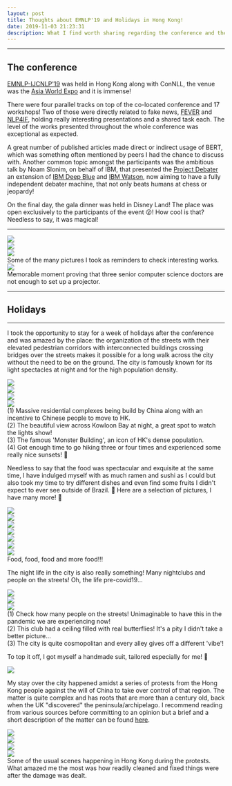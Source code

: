 ```yaml
---
layout: post
title: Thoughts about EMNLP'19 and Holidays in Hong Kong!
date: 2019-11-03 21:23:31
description: What I find worth sharing regarding the conference and the city.
---
```

***

## The conference

[EMNLP-IJCNLP'19](https://2019.emnlp.org) was held in Hong Kong along with ConNLL, the venue was the [Asia World Expo](https://www.asiaworld-expo.com/en-us/) and it is immense! 

There were four parallel tracks on top of the co-located conference and 17 workshops! Two of those were directly related to fake news, [FEVER](https://fever.ai) and [NLP4IF](http://www.netcopia.net/nlp4if/), holding really interesting presentations and a shared task each. The level of the works presented throughout the whole conference was exceptional as expected.

A great number of published articles made direct or indirect usage of BERT, which was something often mentioned by peers I had the chance to discuss with. Another common topic amongst the participants was the ambitious talk by Noam Slonim, on behalf of IBM, that presented the [Project Debater](https://www.research.ibm.com/artificial-intelligence/project-debater/) an extension of [IBM Deep Blue](https://www.ibm.com/ibm/history/ibm100/us/en/icons/deepblue/) and [IBM Watson](https://www.ibm.com/watson), now aiming to have a fully independent debater machine, that not only beats humans at chess or jeopardy!

On the final day, the gala dinner was held in Disney Land! The place was open exclusively to the participants of the event 😮! How cool is that? Needless to say, it was magical!

*** 
<div class="row mt-3">
    <div class="col-sm mt-3 mt-md-0">
        <img class="img-fluid rounded z-depth-1" src="{{ site.baseurl }}/assets/img/emnlp/emnlp2.JPG">
    </div>
    <div class="col-sm mt-3 mt-md-0">
        <img class="img-fluid rounded z-depth-1" src="{{ site.baseurl }}/assets/img/emnlp/emnlp3.JPG">
    </div>
    <div class="col-sm mt-3 mt-md-0">
        <img class="img-fluid rounded z-depth-1" src="{{ site.baseurl }}/assets/img/emnlp/emnlp4.JPG">
    </div>
</div>
<div class="caption">
    Some of the many pictures I took as reminders to check interesting works.
</div>

<div class="row mt-3">
    <div class="col-sm mt-3 mt-md-0">
        <img class="img-fluid rounded z-depth-1" src="{{ site.baseurl }}/assets/img/emnlp/emnlp.JPG">
    </div>
</div>
<div class="caption">
    Memorable moment proving that three senior computer science doctors are not enough to set up a projector.
</div>

***

## Holidays

*** 

I took the opportunity to stay for a week of holidays after the conference and was amazed by the place: the organization of the streets with their elevated pedestrian corridors with interconnected buildings crossing bridges over the streets makes it possible for a long walk across the city without the need to be on the ground. The city is famously known for its light spectacles at night and for the high population density. 

<div class="row mt-3">
    <div class="col-sm mt-3 mt-md-0">
        <img class="img-fluid rounded z-depth-1" src="{{ site.baseurl }}/assets/img/emnlp/hk1.JPEG">
    </div>
    <div class="col-sm mt-3 mt-md-0">
        <img class="img-fluid rounded z-depth-1" src="{{ site.baseurl }}/assets/img/emnlp/hk2.JPG">
    </div>
    <div class="col-sm mt-3 mt-md-0">
        <img class="img-fluid rounded z-depth-1" src="{{ site.baseurl }}/assets/img/emnlp/hk3.jpeg">
    </div>
    <div class="col-sm mt-3 mt-md-0">
        <img class="img-fluid rounded z-depth-1" src="{{ site.baseurl }}/assets/img/emnlp/hk4.JPG">
    </div>
</div>
<div class="caption">
    (1) Massive residential complexes being build by China along with an incentive to Chinese people to move to HK.<br>
    (2) The beautiful view across Kowloon Bay at night, a great spot to watch the lights show!<br>
    (3) The famous 'Monster Building', an icon of HK's dense population.<br>
    (4) Got enough time to go hiking three or four times and experienced some really nice sunsets! 🌅
</div>

Needless to say that the food was spectacular and exquisite at the same time, I have indulged myself with as much ramen and sushi as I could but also took my time to try different dishes and even find some fruits I didn't expect to ever see outside of Brazil. 🍈 Here are a selection of pictures, I have many more! 🍣

<div class="row mt-3">
    <div class="col-sm mt-3 mt-md-0">
        <img class="img-fluid rounded z-depth-1" src="{{ site.baseurl }}/assets/img/emnlp/food1.JPG">
    </div>
    <div class="col-sm mt-3 mt-md-0">
        <img class="img-fluid rounded z-depth-1" src="{{ site.baseurl }}/assets/img/emnlp/food2.JPG">
    </div>
    <div class="col-sm mt-3 mt-md-0">
        <img class="img-fluid rounded z-depth-1" src="{{ site.baseurl }}/assets/img/emnlp/food3.JPG">
    </div>
</div>
<div class="row mt-3">
    <div class="col-sm mt-3 mt-md-0">
        <img class="img-fluid rounded z-depth-1" src="{{ site.baseurl }}/assets/img/emnlp/food4.JPG">
    </div>
    <div class="col-sm mt-3 mt-md-0">
        <img class="img-fluid rounded z-depth-1" src="{{ site.baseurl }}/assets/img/emnlp/food5.JPG">
    </div>
    <div class="col-sm mt-3 mt-md-0">
        <img class="img-fluid rounded z-depth-1" src="{{ site.baseurl }}/assets/img/emnlp/food6.jpeg">
    </div>
    <div class="col-sm mt-3 mt-md-0">
        <img class="img-fluid rounded z-depth-1" src="{{ site.baseurl }}/assets/img/emnlp/food7.JPG">
    </div>
</div>
<div class="caption">
    Food, food, food and more food!!!
</div>

The night life in the city is also really something! Many nightclubs and people on the streets! Oh, the life pre-covid19...

<div class="row mt-3">
    <div class="col-sm mt-3 mt-md-0">
        <img class="img-fluid rounded z-depth-1" src="{{ site.baseurl }}/assets/img/emnlp/night1.jpeg">
    </div>
    <div class="col-sm mt-3 mt-md-0">
        <img class="img-fluid rounded z-depth-1" src="{{ site.baseurl }}/assets/img/emnlp/night2.jpeg">
    </div>
    <div class="col-sm mt-3 mt-md-0">
        <img class="img-fluid rounded z-depth-1" src="{{ site.baseurl }}/assets/img/emnlp/night3.JPG">
    </div>
</div>
<div class="caption">
    (1) Check how many people on the streets! Unimaginable to have this in the pandemic we are experiencing now!<br>
    (2) This club had a ceiling filled with real butterflies! It's a pity I didn't take a better picture...<br>
    (3) The city is quite cosmopolitan and every alley gives off a different 'vibe'!
</div>

To top it off, I got myself a handmade suit, tailored especially for me! 🤵

<div class="row mt-3">
    <div class="col-sm mt-3 mt-md-0">
        <img class="img-fluid rounded z-depth-1" src="{{ site.baseurl }}/assets/img/emnlp/suit.JPG">
    </div>
</div>

My stay over the city happened amidst a series of protests from the Hong Kong people against the will of China to take over control of that region. The matter is quite complex and has roots that are more than a century old, back when the UK "discovered" the peninsula/archipelago. I recommend reading from various sources before committing to an opinion but a brief and a short description of the matter can be found [here](https://www.bbc.com/news/world-asia-china-49317695). 

<div class="row mt-3">
    <div class="col-sm mt-3 mt-md-0">
        <img class="img-fluid rounded z-depth-1" src="{{ site.baseurl }}/assets/img/emnlp/prot2.JPEG">
    </div>
    <div class="col-sm mt-3 mt-md-0">
        <img class="img-fluid rounded z-depth-1" src="{{ site.baseurl }}/assets/img/emnlp/prot1.jpeg">
    </div>
</div>
<div class="row mt-3">
    <div class="col-sm mt-3 mt-md-0">
        <img class="img-fluid rounded z-depth-1" src="{{ site.baseurl }}/assets/img/emnlp/prot3.jpg">
    </div>
    <div class="col-sm mt-3 mt-md-0">
        <img class="img-fluid rounded z-depth-1" src="{{ site.baseurl }}/assets/img/emnlp/prot4.JPG">
    </div>
</div>
<div class="caption">
    Some of the usual scenes happening in Hong Kong during the protests. What amazed me the most was how readily cleaned and fixed things were after the damage was dealt.
</div>